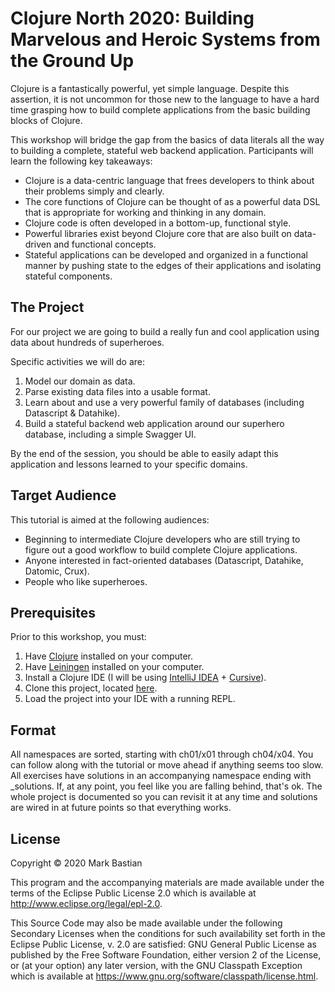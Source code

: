 # Clojure North 2020: Building Marvelous and Heroic Systems from the Ground Up

Clojure is a fantastically powerful, yet simple language. Despite this assertion,
it is not uncommon for those new to the language to have a hard time grasping
how to build complete applications from the basic building blocks of Clojure.

This workshop will bridge the gap from the basics of data literals all the way 
to building a complete, stateful web backend application. Participants will 
learn the following key takeaways:

 * Clojure is a data-centric language that frees developers to think about their
problems simply and clearly.
 * The core functions of Clojure can be thought of as a powerful data DSL that 
 is appropriate for working and thinking in any domain.
 * Clojure code is often developed in a bottom-up, functional style.
 * Powerful libraries exist beyond Clojure core that are also built on 
data-driven and functional concepts.
 * Stateful applications can be developed and organized in a functional manner 
 by pushing state to the edges of their applications and isolating stateful 
components.

## The Project
For our project we are going to build a really fun and cool application using 
data about hundreds of superheroes. 

Specific activities we will do are:

 1. Model our domain as data.
 2. Parse existing data files into a usable format.
 3. Learn about and use a very powerful family of databases 
(including Datascript & Datahike).
 4. Build a stateful backend web application around our superhero database, 
including a simple Swagger UI.

By the end of the session, you should be able to easily adapt this application 
and lessons learned to your specific domains.

## Target Audience
This tutorial is aimed at the following audiences:
 
 * Beginning to intermediate Clojure developers who are still trying to figure
 out a good workflow to build complete Clojure applications.
 * Anyone interested in fact-oriented databases
 (Datascript, Datahike, Datomic, Crux).
 * People who like superheroes.

## Prerequisites
Prior to this workshop, you must:
 1. Have [Clojure](https://clojure.org/guides/getting_started) installed on your 
 computer.
 1. Have [Leiningen](https://leiningen.org/) installed on your computer.
 1. Install a Clojure IDE (I will be using 
 [IntelliJ IDEA](https://www.jetbrains.com/idea/) + 
 [Cursive](https://cursive-ide.com/)).
 1. Clone this project, located [here](https://github.com/markbastian/clojure-north-2020).
 1. Load the project into your IDE with a running REPL.

## Format
All namespaces are sorted, starting with ch01/x01 through ch04/x04. You can follow along with the tutorial or move ahead if anything seems too slow. All exercises have solutions in an accompanying namespace ending with _solutions. If, at any point, you feel like you are falling behind, that's ok. The whole project is documented so you can revisit it at any time and solutions are wired in at future points so that everything works.

## License

Copyright © 2020 Mark Bastian

This program and the accompanying materials are made available under the
terms of the Eclipse Public License 2.0 which is available at
http://www.eclipse.org/legal/epl-2.0.

This Source Code may also be made available under the following Secondary
Licenses when the conditions for such availability set forth in the Eclipse
Public License, v. 2.0 are satisfied: GNU General Public License as published by
the Free Software Foundation, either version 2 of the License, or (at your
option) any later version, with the GNU Classpath Exception which is available
at https://www.gnu.org/software/classpath/license.html.
